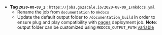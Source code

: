 * **Tag `2020-08-09_1`** : `https://jobs.go2scale.io/2020-08-09_1/mkdocs.yml`
    * Rename the job from `documentation` to `mkdocs`
    * Update the default output folder to `/documentation_build` in order to
      ensure plug and play compatibility with [pages](/jobs/deployment/pages)
      deployment job. **Note**: output folder can be customized using
      `MKDOCS_OUTPUT_PATH` [variable](#variables)